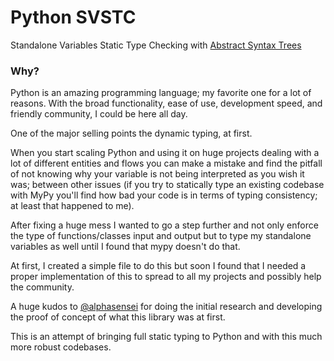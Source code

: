# Python SVSTC
Standalone Variables Static Type Checking with [Abstract Syntax Trees](https://docs.python.org/3/library/ast.html)

### Why?
Python is an amazing programming language; my favorite one for a lot of reasons. With the broad functionality, ease of use, development speed, and friendly community, I could be here all day.

One of the major selling points the dynamic typing, at first.

When you start scaling Python and using it on huge projects dealing with a lot of different entities and flows you can make a mistake and find the pitfall of not knowing why your variable is not being interpreted as you wish it was; between other issues (if you try to statically type an existing codebase with MyPy you'll find how bad your code is in terms of typing consistency; at least that happened to me).

After fixing a huge mess I wanted to go a step further and not only enforce the type of functions/classes input and output but to type my standalone variables as well until I found that mypy doesn't do that.

At first, I created a simple file to do this but soon I found that I needed a proper implementation of this to spread to all my projects and possibly help the community.

A huge kudos to [@alphasensei](https://github.com/alphasensei) for doing the initial research and developing the proof of concept of what this library was at first.

This is an attempt of bringing full static typing to Python and with this much more robust codebases.
